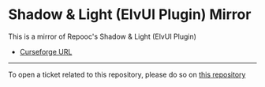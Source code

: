 # Shadow & Light (ElvUI Plugin) Mirror

This is a mirror of Repooc's Shadow & Light (ElvUI Plugin)

- [Curseforge URL](https://www.curseforge.com/wow/addons/elvui-shadow-light)

----

To open a ticket related to this repository, please do so on [this repository](https://github.com/curseforge-mirror/.github)